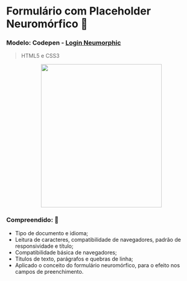 # Formulário com Placeholder Neuromórfico  :page_facing_up:

### Modelo: Codepen - [Login Neumorphic](https://codepen.io/Nobilitycodes/pen/MWErXJd)

> HTML5 e CSS3

<div align="center"> 
  <img src=https://github.com/targino-dev/html-css-fundamentos/assets/107009616/15dcf4fc-ccfa-41e9-ac7e-73b6c23176c6" width="320px" height="380px">
</div>


### Compreendido:  🧠
- Tipo de documento e idioma;
- Leitura de caracteres, compatibilidade de navegadores, padrão de responsividade e título;
- Compatibilidade básica de navegadores;
- Títulos de texto, parágrafos e quebras de linha;
- Aplicado o conceito do formulário neuromórfico, para o efeito nos campos de preenchimento.
